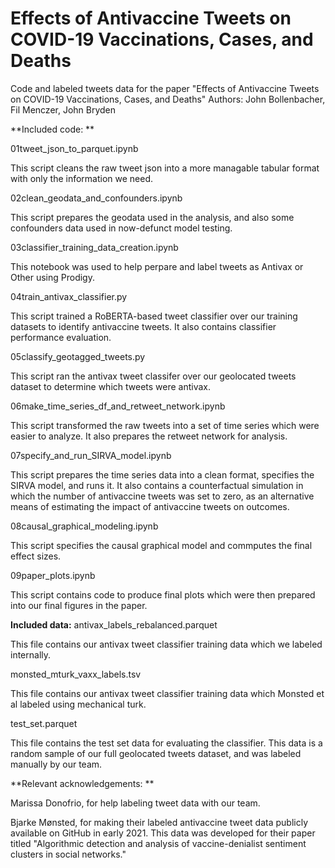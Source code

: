 # Effects of Antivaccine Tweets on COVID-19 Vaccinations, Cases, and Deaths

Code and labeled tweets data for the paper "Effects of Antivaccine Tweets on COVID-19 Vaccinations, Cases, and Deaths"
Authors: John Bollenbacher, Fil Menczer, John Bryden



**Included code: **

01tweet_json_to_parquet.ipynb

This script cleans the raw tweet json into a more managable tabular format with only the information we need.

02clean_geodata_and_confounders.ipynb

This script prepares the geodata used in the analysis, and also some confounders data used in now-defunct model testing. 

03classifier_training_data_creation.ipynb

This notebook was used to help perpare and label tweets as Antivax or Other using Prodigy. 

04train_antivax_classifier.py

This script trained a RoBERTA-based tweet classifier over our training datasets to identify antivaccine tweets. It also contains classifier performance evaluation. 

05classify_geotagged_tweets.py

This script ran the antivax tweet classifer over our geolocated tweets dataset to determine which tweets were antivax.

06make_time_series_df_and_retweet_network.ipynb

This script transformed the raw tweets into a set of time series which were easier to analyze. It also prepares the retweet network for analysis.

07specify_and_run_SIRVA_model.ipynb

This script prepares the time series data into a clean format, specifies the SIRVA model, and runs it. It also contains a counterfactual simulation in which the number of antivaccine tweets was set to zero, as an alternative means of estimating the impact of antivaccine tweets on outcomes.

08causal_graphical_modeling.ipynb

This script specifies the causal graphical model and commputes the final effect sizes.

09paper_plots.ipynb

This script contains code to produce final plots which were then prepared into our final figures in the paper.



**Included data:**
antivax_labels_rebalanced.parquet

This file contains our antivax tweet classifier training data which we labeled internally.

monsted_mturk_vaxx_labels.tsv

This file contains our antivax tweet classifier training data which Monsted et al labeled using mechanical turk.

test_set.parquet

This file contains the test set data for evaluating the classifier. This data is a random sample of our full geolocated tweets dataset, and was labeled manually by our team.



**Relevant acknowledgements: **

Marissa Donofrio, for help labeling tweet data with our team.

Bjarke Mønsted, for making their labeled antivaccine tweet data publicly available on GitHub in early 2021. This data was developed for their paper titled "Algorithmic detection and analysis of vaccine-denialist sentiment clusters in social networks."
